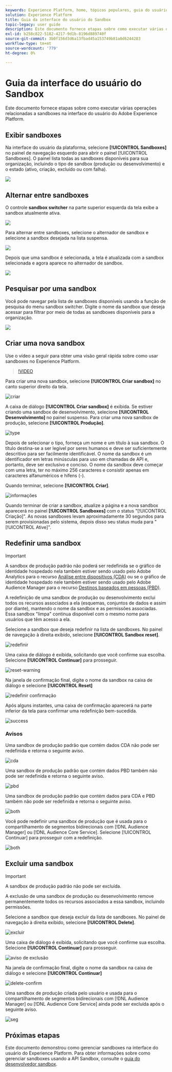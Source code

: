 ```yaml
---
keywords: Experience Platform, home, tópicos populares, guia do usuário da sandbox, guia da sandbox
solution: Experience Platform
title: Guia da interface do usuário do Sandbox
topic-legacy: user guide
description: Este documento fornece etapas sobre como executar várias operações relacionadas a sandboxes na interface do usuário do Adobe Experience Platform.
exl-id: b258c822-5182-4217-9d1b-8196d889740f
source-git-commit: 3b0f156d3d6a13fbad45a153749b81a0d6244283
workflow-type: tm+mt
source-wordcount: '779'
ht-degree: 0%

---
```


# Guia da interface do usuário do Sandbox

Este documento fornece etapas sobre como executar várias operações relacionadas a sandboxes na interface do usuário do Adobe Experience Platform.

## Exibir sandboxes

Na interface do usuário da plataforma, selecione **[!UICONTROL Sandboxes]** no painel de navegação esquerdo para abrir o painel [!UICONTROL Sandboxes]. O painel lista todas as sandboxes disponíveis para sua organização, incluindo o tipo de sandbox (produção ou desenvolvimento) e o estado (ativo, criação, excluído ou com falha).

![](../images/ui/view-sandboxes.png)

## Alternar entre sandboxes

O controle **sandbox switcher** na parte superior esquerda da tela exibe a sandbox atualmente ativa.

![](../images/ui/sandbox-switcher.png)

Para alternar entre sandboxes, selecione o alternador de sandbox e selecione a sandbox desejada na lista suspensa.

![](../images/ui/switcher-menu.png)

Depois que uma sandbox é selecionada, a tela é atualizada com a sandbox selecionada e agora aparece no alternador de sandbox.

![](../images/ui/switched.png)

## Pesquisar por uma sandbox

Você pode navegar pela lista de sandboxes disponíveis usando a função de pesquisa do menu sandbox switcher. Digite o nome da sandbox que deseja acessar para filtrar por meio de todas as sandboxes disponíveis para a organização.

![](../images/ui/sandbox-search.png)

## Criar uma nova sandbox

Use o vídeo a seguir para obter uma visão geral rápida sobre como usar sandboxes no Experience Platform.

>[!VIDEO](https://video.tv.adobe.com/v/29838/?quality=12&learn=on)

Para criar uma nova sandbox, selecione **[!UICONTROL Criar sandbox]** no canto superior direito da tela.

![criar](../images/ui/create.png)

A caixa de diálogo **[!UICONTROL Criar sandbox]** é exibida. Se estiver criando uma sandbox de desenvolvimento, selecione **[!UICONTROL Desenvolvimento]** no painel suspenso. Para criar uma nova sandbox de produção, selecione **[!UICONTROL Produção]**.

![type](../images/ui/type.png)

Depois de selecionar o tipo, forneça um nome e um título à sua sandbox. O título destina-se a ser legível por seres humanos e deve ser suficientemente descritivo para ser facilmente identificável. O nome da sandbox é um identificador em letras minúsculas para uso em chamadas de API e, portanto, deve ser exclusivo e conciso. O nome da sandbox deve começar com uma letra, ter no máximo 256 caracteres e consistir apenas em caracteres alfanuméricos e hifens (-).

Quando terminar, selecione **[!UICONTROL Criar]**.

![informações](../images/ui/info.png)

Quando terminar de criar a sandbox, atualize a página e a nova sandbox aparecerá no painel **[!UICONTROL Sandboxes]** com o status &quot;[!UICONTROL Criação]&quot;. As novas sandboxes levam aproximadamente 30 segundos para serem provisionadas pelo sistema, depois disso seu status muda para &quot;[!UICONTROL Ative]&quot;.

## Redefinir uma sandbox

>[!IMPORTANT]
>
>A sandbox de produção padrão não poderá ser redefinida se o gráfico de identidade hospedado nela também estiver sendo usado pelo Adobe Analytics para o recurso [Análise entre dispositivos (CDA)](https://experienceleague.adobe.com/docs/analytics/components/cda/overview.html) ou se o gráfico de identidade hospedado nele também estiver sendo usado pelo Adobe Audience Manager para o recurso [Destinos baseados em pessoas (PBD)](https://experienceleague.adobe.com/docs/audience-manager/user-guide/features/destinations/people-based/people-based-destinations-overview.html).

A redefinição de uma sandbox de produção ou desenvolvimento exclui todos os recursos associados a ela (esquemas, conjuntos de dados e assim por diante), mantendo o nome da sandbox e as permissões associadas. Essa sandbox &quot;limpa&quot; continua disponível com o mesmo nome para usuários que têm acesso a ela.

Selecione a sandbox que deseja redefinir na lista de sandboxes. No painel de navegação à direita exibido, selecione **[!UICONTROL Sandbox reset]**.

![redefinir](../images/ui/reset.png)

Uma caixa de diálogo é exibida, solicitando que você confirme sua escolha. Selecione **[!UICONTROL Continuar]** para prosseguir.

![reset-warning](../images/ui/reset-warning.png)

Na janela de confirmação final, digite o nome da sandbox na caixa de diálogo e selecione **[!UICONTROL Reset]**

![redefinir confirmação](../images/ui/reset-confirm.png)

Após alguns instantes, uma caixa de confirmação aparecerá na parte inferior da tela para confirmar uma redefinição bem-sucedida.

![success](../images/ui/success.png)

### Avisos

Uma sandbox de produção padrão que contém dados CDA não pode ser redefinida e retorna o seguinte aviso.

![cda](../images/ui/cda.png)

Uma sandbox de produção padrão que contém dados PBD também não pode ser redefinida e retorna o seguinte aviso.

![pbd](../images/ui/pbd.png)

Uma sandbox de produção padrão que contém dados para CDA e PBD também não pode ser redefinida e retorna o seguinte aviso.

![both](../images/ui/both.png)

Você pode redefinir uma sandbox de produção que é usada para o compartilhamento de segmentos bidirecionais com [!DNL Audience Manager] ou [!DNL Audience Core Service]. Selecione [!UICONTROL Continuar] para prosseguir com a redefinição.

![both](../images/ui/seg.png)

## Excluir uma sandbox

>[!IMPORTANT]
>
>A sandbox de produção padrão não pode ser excluída.

A exclusão de uma sandbox de produção ou desenvolvimento remove permanentemente todos os recursos associados a essa sandbox, incluindo permissões.

Selecione a sandbox que deseja excluir da lista de sandboxes. No painel de navegação à direita exibido, selecione **[!UICONTROL Delete]**.

![excluir](../images/ui/delete.png)

Uma caixa de diálogo é exibida, solicitando que você confirme sua escolha. Selecione **[!UICONTROL Continuar]** para prosseguir.

![aviso de exclusão](../images/ui/delete-warning.png)

Na janela de confirmação final, digite o nome da sandbox na caixa de diálogo e selecione **[!UICONTROL Continuar]**

![delete-confirm](../images/ui/delete-confirm.png)

Uma sandbox de produção criada pelo usuário e usada para o compartilhamento de segmentos bidirecionais com [!DNL Audience Manager] ou [!DNL Audience Core Service] ainda pode ser excluída após o seguinte aviso.

![seg](../images/ui/delete-seg.png)

## Próximas etapas

Este documento demonstrou como gerenciar sandboxes na interface do usuário do Experience Platform. Para obter informações sobre como gerenciar sandboxes usando a API Sandbox, consulte o [guia do desenvolvedor sandbox](../api/getting-started.md).
